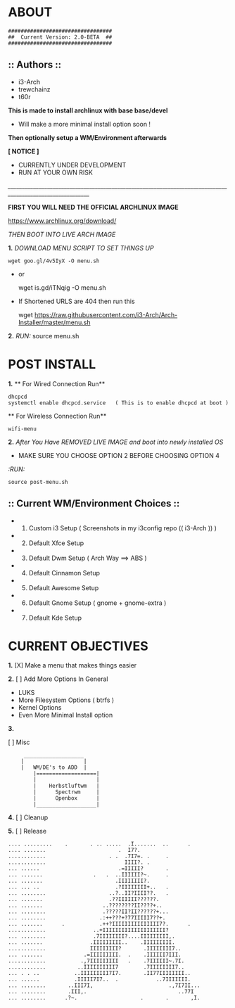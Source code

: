 # ABOUT
	#################################
	##  Current Version: 2.0-BETA  ##
	#################################

  :: Authors ::
-----------------			
- i3-Arch
- trewchainz
- t60r


	       	
**This is made to install archlinux with base base/devel**

- Will make a more minimal install option soon !
			
**Then optionally setup a WM/Environment afterwards**
	       	
	       
**[ NOTICE ]**
- CURRENTLY UNDER DEVELOPMENT
- RUN AT YOUR OWN RISK
		

*___________________________________________________________________________________________________________*



**FIRST YOU WILL NEED THE OFFICIAL ARCHLINUX IMAGE**

https://www.archlinux.org/download/
			 
*THEN BOOT INTO LIVE ARCH IMAGE*
			  
			  
**1.** 
*DOWNLOAD MENU SCRIPT TO SET THINGS UP*
		       
	wget goo.gl/4v5IyX -O menu.sh
		       		
- or

	wget is.gd/iTNqig -O menu.sh   

- If Shortened URLS are 404 then run this
	
	wget https://raw.githubusercontent.com/i3-Arch/Arch-Installer/master/menu.sh
           
               
**2.**
*RUN:*
	source menu.sh


# POST INSTALL
			
**1.**
** For Wired Connection Run**
	
	dhcpcd
	systemctl enable dhcpcd.service   ( This is to enable dhcpcd at boot )
			
** For Wireless Connection Run**
	
	wifi-menu
			

**2.**
*After You Have REMOVED LIVE IMAGE and boot into newly installed OS*

- MAKE SURE YOU CHOOSE OPTION 2 BEFORE CHOOSING OPTION 4

*:RUN:*

	source post-menu.sh

	

:: Current WM/Environment Choices ::
------------------------------------
- 1. Custom i3 Setup  	( Screenshots in my i3config repo (( i3-Arch )) )
- 2. Default Xfce Setup
- 3. Default Dwm Setup 		( Arch Way ==> ABS )
- 4. Default Cinnamon Setup
- 5. Default Awesome Setup
- 6. Default Gnome Setup 		( gnome + gnome-extra )
- 7. Default Kde Setup


# CURRENT OBJECTIVES
	
**1.** [X] Make a menu that makes things easier

**2.** [ ] Add More Options In General
- LUKS
- More Filesystem Options ( btrfs )
- Kernel Options
- Even More Minimal Install option
	
**3.** 

[ ] Misc
	
		 ___________________
		|                   |
		|   WM/DE's to ADD  |
	       	|===================|
	        |                   |
	        |    Herbstluftwm   |
	        |      Spectrwm     |
	        |      Openbox      |
	        |___________________|

**4.** [ ] Cleanup

**5.** [ ] Release

	       
	.... .........    .       . .. .....  .I.......  ..      .                     
	.... .......                       .  I7?.                                     
	............                    . .  .7I7=. .     .                            
	............                         IIII?. .                                  
	... ......                         .=IIIII?       .                            
	... .......                .   .  ..IIIIII?~.     .                            
	... .......                       .IIIIIIII?.                                  
	... ... ..                        .?IIIIIIII+..   .                            
	... ........                    ..?..II?IIII??.   .                            
	... .......                     .??IIIIII??????.                               
	... .......                   ..????????II????+..                               
	... ........                  .?????II?II??????+...                            
	... ........                 .:++???+?77IIIII7??+.                             
	... .......      .           .++?IIIIIIIIIIIIIII7?.      .                     
	............               ..+IIIIIIIIIIIIIIIIIIII?                            
	... ........               .7IIIIIIII?....IIIIIIIII,.                          
	... .......               .IIIIIIIII..    .IIIIIIIII.                          
	............              IIIIIIIII?       .IIIIIIII7..                        
	... .......             .=IIIIIIIII.  .    .IIIIII7III.                        
	............           .,7IIIIIIIII   .    .7IIIIII~.7I.                       
	............          ..IIIIIIIIII7        .7IIIIIIII7..                       
	... . . ..           ..IIIIIIIII7I7.       .II77IIIIIIII..                     
	... ......           .IIIII7I7..  .            ..7IIIIIII.                     
	... ........       ..III7I,                        .,7I7II...                  
	... ........       .III,.                             ..77I                    
	... ........      .?~.                    .       .       ,I.  

